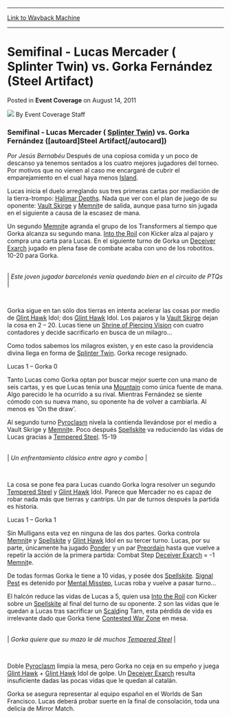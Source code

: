 
---
[Link to Wayback Machine](https://web.archive.org/web/20171031190337/https://magic.wizards.com/en/articles/archive/event-coverage/semifinal-lucas-mercader-splinter-twin-vs-gorka-fern%C3%A1ndez-steel)

[_metadata_:author]:- "Event Coverage Staff"
[_metadata_:description]:- "Semifinal - Lucas Mercader ( [autocard]Splinter Twin[/autocard]) vs. Gorka Fernández ([autoard]Steel Artifact[/autocard]) Por Jesús Bernabéu Después de una copiosa comida y un poco de descanso ya tenemos sentados a los cuatro mejores jugadores del torneo. Por motivos que no vienen al caso me encargaré de cubrir el emparejamiento en el cual haya menos [autocard]Island[/autocard]."
[_metadata_:generator]:- "Drupal 7 (http://drupal.org)"
[_metadata_:node]:- "316383"
[_metadata_:publish_date]:- "2011-08-14"
[_metadata_:source]:- "div-main-content"
[_metadata_:title]:- "Semifinal - Lucas Mercader ( Splinter Twin) vs. Gorka Fernández (Steel Artifact)"
[_metadata_:wayback_capture_timestamp]:- "2017-10-31 19:03:37"
[_metadata_:wayback_raw_url]:- "https://web.archive.org/web/20171031190337id_/https://magic.wizards.com/en/articles/archive/event-coverage/semifinal-lucas-mercader-splinter-twin-vs-gorka-fern%C3%A1ndez-steel"
[_metadata_:wayback_url]:- "https://magic.wizards.com/en/articles/archive/event-coverage/semifinal-lucas-mercader-splinter-twin-vs-gorka-fern%C3%A1ndez-steel"
---


Semifinal - Lucas Mercader ( Splinter Twin) vs. Gorka Fernández (Steel Artifact)
================================================================================



 Posted in **Event Coverage**
 on August 14, 2011 






![](https://media.magic.wizards.com/styles/auth_small/public/images/person/authorpic_EventCoverageStaff.jpg)
By Event Coverage Staff











### Semifinal - Lucas Mercader ( [Splinter Twin](http://gatherer.wizards.com/Pages/Card/Details.aspx?name=Splinter+Twin)) vs. Gorka Fernández ([autoard]Steel Artifact[/autocard])


*Por Jesús Bernabéu* 
Después de una copiosa comida y un poco de descanso ya tenemos sentados a los cuatro mejores jugadores del torneo. Por motivos que no vienen al caso me encargaré de cubrir el emparejamiento en el cual haya menos [Island](http://gatherer.wizards.com/Pages/Card/Details.aspx?name=Island).


Lucas inicia el duelo arreglando sus tres primeras cartas por mediación de la tierra-trompo: [Halimar Depths](http://gatherer.wizards.com/Pages/Card/Details.aspx?name=Halimar+Depths). Nada que ver con el plan de juego de su oponente: [Vault Skirge](http://gatherer.wizards.com/Pages/Card/Details.aspx?name=Vault+Skirge) y [Memnit](http://gatherer.wizards.com/Pages/Card/Details.aspx?name=Memnit)e de salida, aunque pasa turno sin jugada en el siguiente a causa de la escasez de mana.


Un segundo [Memnit](http://gatherer.wizards.com/Pages/Card/Details.aspx?name=Memnit)e agranda el grupo de los Transformers al tiempo que Gorka alcanza su segundo mana. [Into the Roil](http://gatherer.wizards.com/Pages/Card/Details.aspx?name=Into+the+Roil) con Kicker alza al pajaro y compra una carta para Lucas. En el siguiente turno de Gorka un [Deceiver Exarch](http://gatherer.wizards.com/Pages/Card/Details.aspx?name=Deceiver+Exarch) jugado en plena fase de combate acaba con uno de los robotitos. 10-20 para Gorka.





|  |
| --- |
| 
*Este joven jugador barcelonés venía quedando bien en el circuito de PTQs* |


 


Gorka sigue en tan sólo dos tierras en intenta acelerar las cosas por medio de [Glint Hawk](http://gatherer.wizards.com/Pages/Card/Details.aspx?name=Glint+Hawk) Idol; dos [Glint Hawk](http://gatherer.wizards.com/Pages/Card/Details.aspx?name=Glint+Hawk) Idol. Los pajaros y la [Vault Skirge](http://gatherer.wizards.com/Pages/Card/Details.aspx?name=Vault+Skirge) dejan la cosa en 2 – 20. Lucas tiene un [Shrine of Piercing Vision](http://gatherer.wizards.com/Pages/Card/Details.aspx?name=Shrine+of+Piercing+Vision) con cuatro contadores y decide sacrificarlo en busca de un milagro...


Como todos sabemos los milagros existen, y en este caso la providencia divina llega en forma de [Splinter Twin](http://gatherer.wizards.com/Pages/Card/Details.aspx?name=Splinter+Twin). Gorka recoge resignado.


Lucas 1 – Gorka 0


Tanto Lucas como Gorka optan por buscar mejor suerte con una mano de seis cartas, y es que Lucas tenía una [Mountain](http://gatherer.wizards.com/Pages/Card/Details.aspx?name=Mountain) como única fuente de mana. Algo parecido le ha ocurrido a su rival. Mientras Fernández se siente cómodo con su nueva mano, su oponente ha de volver a cambiarla. Al menos es 'On the draw'.


Al segundo turno [Pyroclasm](http://gatherer.wizards.com/Pages/Card/Details.aspx?name=Pyroclasm) nivela la contienda llevándose por el medio a Vault Skrige y [Memnit](http://gatherer.wizards.com/Pages/Card/Details.aspx?name=Memnit)e. Poco después [Spellskite](http://gatherer.wizards.com/Pages/Card/Details.aspx?name=Spellskite) va reduciendo las vidas de Lucas gracias a [Tempered Steel](http://gatherer.wizards.com/Pages/Card/Details.aspx?name=Tempered+Steel). 15-19





|  |
| --- |
| 
*Un enfrentamiento clásico entre agro y combo* |


 


La cosa se pone fea para Lucas cuando Gorka logra resolver un segundo [Tempered Steel](http://gatherer.wizards.com/Pages/Card/Details.aspx?name=Tempered+Steel) y [Glint Hawk](http://gatherer.wizards.com/Pages/Card/Details.aspx?name=Glint+Hawk) Idol. Parece que Mercader no es capaz de robar nada más que tierras y cantrips. Un par de turnos después la partida es historia.


Lucas 1 – Gorka 1


Sin Mulligans esta vez en ninguna de las dos partes. Gorka controla [Memnit](http://gatherer.wizards.com/Pages/Card/Details.aspx?name=Memnit)e y [Spellskite](http://gatherer.wizards.com/Pages/Card/Details.aspx?name=Spellskite) y [Glint Hawk](http://gatherer.wizards.com/Pages/Card/Details.aspx?name=Glint+Hawk) Idol en su tercer turno. Lucas, por su parte, únicamente ha jugado [Ponder](http://gatherer.wizards.com/Pages/Card/Details.aspx?name=Ponder) y un par [Preordain](http://gatherer.wizards.com/Pages/Card/Details.aspx?name=Preordain) hasta que vuelve a repetir la acción de la primera partida: Combat Step [Deceiver Exarch](http://gatherer.wizards.com/Pages/Card/Details.aspx?name=Deceiver+Exarch) = -1 [Memnit](http://gatherer.wizards.com/Pages/Card/Details.aspx?name=Memnit)e.


De todas formas Gorka le tiene a 10 vidas, y posée dos [Spellskite](http://gatherer.wizards.com/Pages/Card/Details.aspx?name=Spellskite). [Signal Pest](http://gatherer.wizards.com/Pages/Card/Details.aspx?name=Signal+Pest) es detenido por [Mental Misstep](http://gatherer.wizards.com/Pages/Card/Details.aspx?name=Mental+Misstep), Lucas roba y vuelve a pasar turno...


El halcón reduce las vidas de Lucas a 5, quien usa [Into the Roil](http://gatherer.wizards.com/Pages/Card/Details.aspx?name=Into+the+Roil) con Kicker sobre un [Spellskite](http://gatherer.wizards.com/Pages/Card/Details.aspx?name=Spellskite) al final del turno de su oponente. 2 son las vidas que le quedan a Lucas tras sacrificar un [Scald](http://gatherer.wizards.com/Pages/Card/Details.aspx?name=Scald)ing Tarn, esta pérdida de vida es irrelevante dado que Gorka tiene [Contested War Zone](http://gatherer.wizards.com/Pages/Card/Details.aspx?name=Contested+War+Zone) en mesa.





|  |
| --- |
| 
*Gorka quiere que su mazo le dé muchos [Tempered Steel](http://gatherer.wizards.com/Pages/Card/Details.aspx?name=Tempered+Steel)* |


 


Doble [Pyroclasm](http://gatherer.wizards.com/Pages/Card/Details.aspx?name=Pyroclasm) limpia la mesa, pero Gorka no ceja en su empeño y juega [Glint Hawk](http://gatherer.wizards.com/Pages/Card/Details.aspx?name=Glint+Hawk) + [Glint Hawk](http://gatherer.wizards.com/Pages/Card/Details.aspx?name=Glint+Hawk) Idol de golpe. Un [Deceiver Exarch](http://gatherer.wizards.com/Pages/Card/Details.aspx?name=Deceiver+Exarch) resulta insuficiente dadas las pocas vidas que le quedan al catalán.


Gorka se asegura representar al equipo español en el Worlds de San Francisco. Lucas deberá probar suerte en la final de consolación, toda una delicia de Mirror Match.







